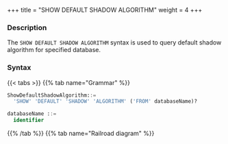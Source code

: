 +++
title = "SHOW DEFAULT SHADOW ALGORITHM"
weight = 4
+++

### Description

The `SHOW DEFAULT SHADOW ALGORITHM` syntax is used to query default shadow algorithm for specified database.

### Syntax

{{< tabs >}}
{{% tab name="Grammar" %}}
```sql
ShowDefaultShadowAlgorithm::=
  'SHOW' 'DEFAULT' 'SHADOW' 'ALGORITHM' ('FROM' databaseName)?

databaseName ::=
  identifier
```
{{% /tab %}}
{{% tab name="Railroad diagram" %}}
<iframe frameborder="0" name="diagram" id="diagram" width="100%" height="100%"></iframe>
{{% /tab %}}
{{< /tabs >}}

### Supplement

- When `databaseName` is not specified, the default is the currently used `DATABASE`. If `DATABASE` is not used, `No database selected` will be prompted.

### Return value description

| Column                | Description                 |
|-----------------------|-----------------------------|
| shadow_algorithm_name | Shadow algorithm name       |
| type                  | Shadow algorithm type       |
| props                 | Shadow algorithm properties |

### Example

- Query default shadow algorithm for specified database.

```sql
SHOW DEFAULT SHADOW ALGORITHM FROM shadow_db;
```

```sql
mysql> SHOW DEFAULT SHADOW ALGORITHM FROM shadow_db;
+-------------------------+-------------+-----------------------------------------+
| shadow_algorithm_name   | type        | props                                   |
+-------------------------+-------------+-----------------------------------------+
| user_id_match_algorithm | VALUE_MATCH | column=user_id,operation=insert,value=1 |
+-------------------------+-------------+-----------------------------------------+
1 row in set (0.00 sec)
```

- Query default shadow algorithm for current database.

```sql
SHOW DEFAULT SHADOW ALGORITHM;
```

```sql
mysql> SHOW DEFAULT SHADOW ALGORITHM;
+-------------------------+-------------+-----------------------------------------+
| shadow_algorithm_name   | type        | props                                   |
+-------------------------+-------------+-----------------------------------------+
| user_id_match_algorithm | VALUE_MATCH | column=user_id,operation=insert,value=1 |
+-------------------------+-------------+-----------------------------------------+
1 row in set (0.00 sec)
```

### Reserved word

`SHOW`, `DEFAULT`,`SHADOW`, `ALGORITHM`, `FROM`

### Related links

- [Reserved word](/en/user-manual/shardingsphere-proxy/distsql/syntax/reserved-word/)
